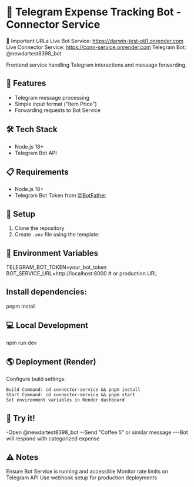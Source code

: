 # 🤖 Telegram Expense Tracking Bot - Connector Service

📱 Important URLs
Live Bot Service: https://darwin-test-oti1.onrender.com
Live Connector Service: https://conn-service.onrender.com
Telegram Bot: @newdartest8398_bot

Frontend service handling Telegram interactions and message forwarding.

## 🎯 Features

- Telegram message processing
- Simple input format ("Item Price")
- Forwarding requests to Bot Service

## 🛠 Tech Stack

- Node.js 18+
- Telegram Bot API

## 📋 Requirements

- Node.js 18+
- Telegram Bot Token from [@BotFather](https://t.me/botfather)

## 🚀 Setup

1. Clone the repository
2. Create `.env` file using the template:

## 🔑 Environment Variables 
TELEGRAM_BOT_TOKEN=your_bot_token
BOT_SERVICE_URL=http://localhost:8000 # or production URL


## Install dependencies:

pnpm install

## 💻 Local Development
npm run dev
## 🌎 Deployment (Render)
Configure build settings:

    Build Command: cd connector-service && pnpm install
    Start Command: cd connector-service && pnpm start
    Set environment variables in Render dashboard


## 🚨 Try it!
-Open @newdartest8398_bot
--Send "Coffee 5" or similar message
---Bot will respond with categorized expense

## ⚠️ Notes
Ensure Bot Service is running and accessible
Monitor rate limits on Telegram API
Use webhook setup for production deployments

